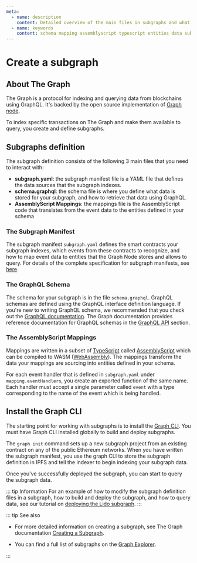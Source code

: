 ```yaml
---
meta:
  - name: description
    content: Detailed overview of the main files in subgraphs and what is required to create a subgraph.
  - name: keywords
    content: schema mapping assemblyscript typescript entities data subgraph graph deploy query graphql indexing data
---
```


# Create a subgraph

## About The Graph

The Graph is a protocol for indexing and querying data from blockchains using GraphQL. It's backed by the open source implementation of [Graph node](https://github.com/graphprotocol/graph-node).

To index specific transactions on The Graph and make them available to query, you create and define subgraphs.

## Subgraphs definition

The subgraph definition consists of the following 3 main files that you need to interact with:

* **subgraph.yaml**: the subgraph manifest file is a YAML file that defines the data sources that the subgraph indexes.
* **schema.graphql**: the schema file is where you define what data is stored for your subgraph, and how to retrieve that data using GraphQL.
* **AssemblyScript Mappings**: the mappings file is the AssemblyScript code that translates from the event data to the entities defined in your schema

### The Subgraph Manifest

The subgraph manifest `subgraph.yaml` defines the smart contracts your subgraph indexes, which events from these contracts to recognize, and how to map event data to entities that the Graph Node stores and allows to query. For details of the complete specification for subgraph manifests, see [here](https://github.com/graphprotocol/graph-node/blob/master/docs/subgraph-manifest.md).

### The GraphQL Schema

The schema for your subgraph is in the file `schema.graphql`. GraphQL schemas are defined using the GraphQL interface definition language. If you're new to writing GraphQL schema, we recommended that you check out the [GraphQL documentation](https://graphql.org/learn/). The Graph documentation provides reference documentation for GraphQL schemas in the [GraphQL API](https://thegraph.com/docs/en/querying/graphql-api/) section.

### The AssemblyScript Mappings

Mappings are written in a subset of [TypeScript](https://www.typescriptlang.org/docs/handbook/typescript-in-5-minutes.html) called [AssemblyScript](https://github.com/AssemblyScript/assemblyscript/wiki) which can be compiled to WASM ([WebAssembly](https://webassembly.org/)). The mappings transform the data your mappings are sourcing into entities defined in your schema.

For each event handler that is defined in `subgraph.yaml` under `mapping.eventHandlers`, you create an exported function of the same name. Each handler must accept a single parameter called `event` with a type corresponding to the name of the event which is being handled.

## Install the Graph CLI

The starting point for working with subgraphs is to install the [Graph CLI](https://github.com/graphprotocol/graph-cli). You must have Graph CLI installed globally to build and deploy subgraphs.

The `graph init` command sets up a new subgraph project from an existing contract on any of the public Ethereum networks. When you have written the subgraph manifest, you use the graph CLI to store the subgraph definition in IPFS and tell the indexer to begin indexing your subgraph data.

Once you've successfully deployed the subgraph, you can start to query the subgraph data.

::: tip Information
For an example of how to modify the subgraph definition files in a subgraph, how to build and deploy the subgraph, and how to query data, see our tutorial on [deploying the Lido subgraph](../subgraphs/tutorial/README.md).
:::

::: tip See also

* For more detailed information on creating a subgraph, see The Graph documentation [Creating a Subgraph](https://thegraph.com/docs/en/developing/creating-a-subgraph/).
  
* You can find a full list of subgraphs on the [Graph Explorer](https://thegraph.com/explorer).
  
:::
